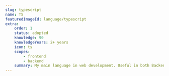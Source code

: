 ```yaml
---
slug: typescript
name: TS
featuredImageId: language/typescript
extra:
    order: 1
    status: adopted
    knowledge: 90
    knowledgeYears: 2+ years
    icon: ts
    scopes:
        - frontend
        - backend
    summary: My main language in web development. Useful in both Backend and Frontend
---
```

